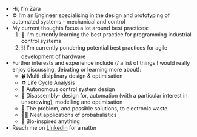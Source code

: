 - Hi, I’m Zara
- :gear: I’m an Engineer specialising in the design and prototyping of automated systems - mechanical and control
- My current thoughts focus a lot around best practices:
    1. :link: I'm currently learning the best practice for programming industrial control systems
    2. :chains: I'm currently pondering potential best practices for agile development of hardware 
- Further interests and experience include (/ a list of things I would really enjoy discussing, debating or learning more about):
   - :four_leaf_clover: Multi-disiplinary design & optimisation
   - :recycle: Life Cycle Analysis 
   - :brain: Autonomous control system design
   - :jigsaw: Disassembly- design for, automation (with a particular interest in unscrewing), modelling and optimisation
   - :battery: The problem, and possible solutions, to electronic waste 
   - :woman_technologist: Neat applications of probabalistics
   - :leaves:  Bio-inspired anything
- Reach me on <a href="https://www.linkedin.com/in/zara-burton-77b466168/" target="_blank">LinkedIn</a> for a natter


<!---
zaraburton/zaraburton is a ✨ special ✨ repository because its `README.md` (this file) appears on your GitHub profile.
You can click the Preview link to take a look at your changes.

- 👋 Hi, I’m Zara Burton
- 👀 I’m interested in autonomous robotic control
- 🌱 I’m currently learning autonomous robotic control 
- 💞️ I’m looking to collaborate on ...
- 📫 How to reach me ...

:leaves:  
:bug: :dna:
--->

